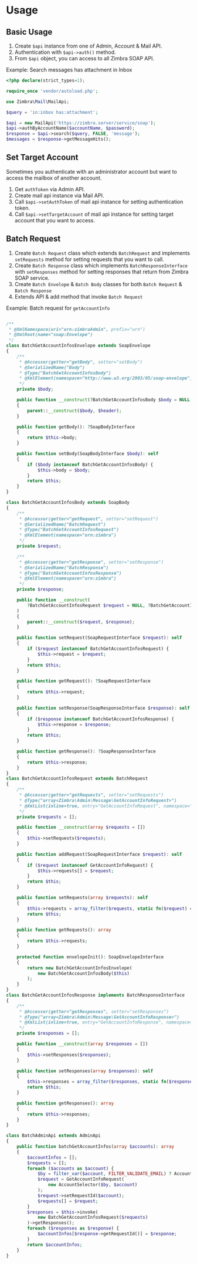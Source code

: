 Usage
=====

## Basic Usage
1. Create `$api` instance from one of Admin, Account & Mail API.
2. Authentication with `$api->auth()` method.
3. From `$api` object, you can access to all Zimbra SOAP API.

Example: Search messages has attachment in Inbox
```php
<?php declare(strict_types=1);

require_once 'vendor/autoload.php';

use Zimbra\Mail\MailApi;

$query = 'in:inbox has:attachment';

$api = new MailApi('https://zimbra.server/service/soap');
$api->authByAccountName($accountName, $password);
$response = $api->search($query, FALSE, 'message');
$messages = $response->getMessageHits();
```

## Set Target Account
Sometimes you authenticate with an administrator account but want to access the mailbox of another account.
1. Get `authToken` via Admin API.
2. Create mail api instance via Mail API.
3. Call `$api->setAuthToken` of mail api instance for setting authentication token.
4. Call `$api->setTargetAccount` of mail api instance for setting target account that you want to access.

## Batch Request
1. Create `Batch Request` class which extends `BatchRequest` and implements `setRequests` method for setting requests that you want to call.
2. Create `Batch Response` class which implements `BatchResponseInterface` with `setResponses` method for setting responses that return from Zimbra SOAP service.
3. Create `Batch Envelope` & `Batch Body` classes for both `Batch Request` & `Batch Response`
4. Extends API & add method that invoke `Batch Request`

Example: Batch request for `getAccountInfo`
```php

/**
 * @XmlNamespace(uri="urn:zimbraAdmin", prefix="urn")
 * @XmlRoot(name="soap:Envelope")
 */
class BatchGetAccountInfosEnvelope extends SoapEnvelope
{
    /**
     * @Accessor(getter="getBody", setter="setBody")
     * @SerializedName("Body")
     * @Type("BatchGetAccountInfosBody")
     * @XmlElement(namespace="http://www.w3.org/2003/05/soap-envelope")
     */
    private $body;

    public function __construct(?BatchGetAccountInfosBody $body = NULL, ?SoapHeader $header = NULL)
    {
        parent::__construct($body, $header);
    }

    public function getBody(): ?SoapBodyInterface
    {
        return $this->body;
    }

    public function setBody(SoapBodyInterface $body): self
    {
        if ($body instanceof BatchGetAccountInfosBody) {
            $this->body = $body;
        }
        return $this;
    }
}

class BatchGetAccountInfosBody extends SoapBody
{
    /**
     * @Accessor(getter="getRequest", setter="setRequest")
     * @SerializedName("BatchRequest")
     * @Type("BatchGetAccountInfosRequest")
     * @XmlElement(namespace="urn:zimbra")
     */
    private $request;

    /**
     * @Accessor(getter="getResponse", setter="setResponse")
     * @SerializedName("BatchResponse")
     * @Type("BatchGetAccountInfosResponse")
     * @XmlElement(namespace="urn:zimbra")
     */
    private $response;

    public function __construct(
        ?BatchGetAccountInfosRequest $request = NULL, ?BatchGetAccountInfosResponse $response = NULL
    )
    {
        parent::__construct($request, $response);
    }

    public function setRequest(SoapRequestInterface $request): self
    {
        if ($request instanceof BatchGetAccountInfosRequest) {
            $this->request = $request;
        }
        return $this;
    }

    public function getRequest(): ?SoapRequestInterface
    {
        return $this->request;
    }

    public function setResponse(SoapResponseInterface $response): self
    {
        if ($response instanceof BatchGetAccountInfosResponse) {
            $this->response = $response;
        }
        return $this;
    }

    public function getResponse(): ?SoapResponseInterface
    {
        return $this->response;
    }
}
class BatchGetAccountInfosRequest extends BatchRequest
{
    /**
     * @Accessor(getter="getRequests", setter="setRequests")
     * @Type("array<Zimbra\Admin\Message\GetAccountInfoRequest>")
     * @XmlList(inline=true, entry="GetAccountInfoRequest", namespace="urn:zimbraAdmin")
     */
    private $requests = [];

    public function __construct(array $requests = [])
    {
        $this->setRequests($requests);
    }

    public function addRequest(SoapRequestInterface $request): self
    {
        if ($request instanceof GetAccountInfoRequest) {
            $this->requests[] = $request;
        }
        return $this;
    }

    public function setRequests(array $requests): self
    {
        $this->requests = array_filter($requests, static fn($request) => $request instanceof GetAccountInfoRequest);
        return $this;
    }

    public function getRequests(): array
    {
        return $this->requests;
    }

    protected function envelopeInit(): SoapEnvelopeInterface
    {
        return new BatchGetAccountInfosEnvelope(
            new BatchGetAccountInfosBody($this)
        );
    }
}
class BatchGetAccountInfosResponse implements BatchResponseInterface
{
    /**
     * @Accessor(getter="getResponses", setter="setResponses")
     * @Type("array<Zimbra\Admin\Message\GetAccountInfoResponse>")
     * @XmlList(inline=true, entry="GetAccountInfoResponse", namespace="urn:zimbraAdmin")
     */
    private $responses = [];

    public function __construct(array $responses = [])
    {
        $this->setResponses($responses);
    }

    public function setResponses(array $responses): self
    {
        $this->responses = array_filter($responses, static fn($response) => $response instanceof GetAccountInfoResponse);
        return $this;
    }

    public function getResponses(): array
    {
        return $this->responses;
    }
}

class BatchAdminApi extends AdminApi
{
    public function batchGetAccountInfos(array $accounts): array
    {
        $accountInfos = [];
        $requests = [];
        foreach ($accounts as $account) {
            $by = filter_var($account, FILTER_VALIDATE_EMAIL) ? AccountBy::NAME() : AccountBy::ID();
            $request = GetAccountInfoRequest(
                new AccountSelector($by, $account)
            );
            $request->setRequestId($account);
            $requests[] = $request;
        }
        $responses = $this->invoke(
            new BatchGetAccountInfosRequest($requests)
        )->getResponses();
        foreach ($responses as $response) {
            $accountInfos[$response->getRequestId()] = $response;
        }
        return $accountInfos;
    }
}
```
